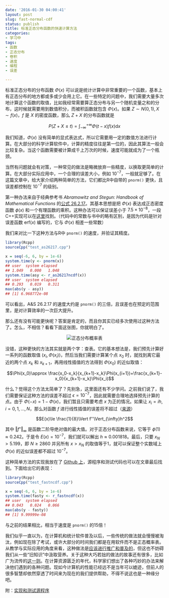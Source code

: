 ```yaml
---
date: '2016-01-30 04:00:41'
layout: post
slug: fast-normal-cdf
status: publish
title: 标准正态分布函数的快速计算方法
categories:
- 学习中
tags:
- 函数
- 正态分布
- 卷积
- 速度
- 编程
- 误差

---
```


标准正态分布的分布函数 $\Phi(x)$ 可以说是统计计算中非常重要的一个函数，基本上有正态分布的地方都或多或少会用上它。在一些特定的问题中，我们需要大量多次地计算这个函数的取值，比如我经常需要算正态分布与另一个随机变量之和的分布，这时候就需要用到数值积分，而被积函数就包含 $\Phi(x)$。如果 $Z\sim N(0,1), X\sim f(x)$，$f$ 是 $X$ 的密度函数，那么 $Z+X$ 的分布函数就是

$$P(Z+X\le t)=\int_{-\infty}^{+\infty} \Phi(t-x)f(x)\mathrm{d}x$$

我们知道，$\Phi(x)$ 没有简单的显式表达式，所以它需要用一定的数值方法进行计算。在大部分的科学计算软件中，计算的精度往往是第一位的，因此其算法一般会比较复杂。当这个函数需要被计算成千上万次的时候，速度可能就成为了一个瓶颈。

当然有问题就会有对策，一种常见的做法是略微放弃一些精度，以换取更简单的计算。在大部分实际应用中，一个合理的误差大小，例如 $10^{-7}$，一般就足够了。在这篇文章中，给大家介绍两种简单的方法，它们都比R中自带的 `pnorm()` 更快，且误差都控制在 $10^{-7}$ 的级别。

第一种办法来自于经典参考书 *Abramowitz and Stegun: Handbook of Mathematical Functions*
的[公式 26.2.17](http://people.math.sfu.ca/~cbm/aands/page_932.htm)。其基本思想是把 $\Phi(x)$ 表达成正态密度函数 $\phi(x)$ 和一个有理函数的乘积。这种办法可以保证误差小于 $7.5\times 10^{-8}$，一段C++实现可以在[这里](http://www.johndcook.com/blog/cpp_phi/)找到。（代码中的常数与书中的略有区别，是因为代码是针对误差函数 $\mathrm{erf}(x)$ 编写的，它与 $\Phi(x)$ 相差一些常数）

我们来对比一下这种方法与R中 `pnorm()` 的速度，并验证其精度。

```r
library(Rcpp)
sourceCpp("test_as26217.cpp")

x = seq(-6, 6, by = 1e-6)
system.time(y <- pnorm(x))
## user  system elapsed
## 1.049   0.000   1.048
system.time(asy <- r_as26217ncdf(x))
## user  system elapsed
## 0.293   0.019   0.311
max(abs(y - asy))
## [1] 6.968772e-08
```

可以看出，A&S 26.2.17 的速度大约是 `pnorm()` 的三倍，且误差也在预定的范围里，是对计算效率的一次巨大提升。

那么还有没有可能更快呢？答案是肯定的，而且你其实已经多次使用过这种方法了。怎么，不相信？看看下面这张图，你就明白了。

<!-- more -->

<div align="center">
  <img src="https://i.imgur.com/buX1QWo.png" alt="正态分布概率表" />
</div>

没错，这种更快的方法其实就是两个字：查表。它的基本想法是，我们预先计算好一系列的函数取值 $(x_i,\Phi(x_i))$，然后当我们需要计算某个点 $x_0$ 时，就找到离它最近的两个点 $x_k$ 和 $x_{k+1}$，再用线性插值的方法得到 $\Phi(x_0)$ 的近似取值：

$$\Phi(x_0)\approx \frac{x_0-x_k}{x_{k+1}-x_k}\Phi(x_{i+1})+\frac{x_{k+1}-x_0}{x_{k+1}-x_k}\Phi(x_i)$$

什么？觉得这个方法太简单了？先别急，这里面还有不少学问。之前我们说了，我们需要保证这种方法的误差不超过 $\epsilon=10^{-7}$，因此就需要合理地选择预先计算的点。由于 $\Phi(-x)=1-\Phi(x)$，我们暂且只需要考虑 $x$ 为正的情况。如果让 $x_i = ih,i=0,1,\ldots,N$，那么对函数 $f$ 进行线性插值的误差将不超过（[来源](http://pages.cs.wisc.edu/~amos/412/lecture-notes/lecture09.pdf)）

$$E(x)\le \frac{1}{8}\Vert f''\Vert_{\infty}h^2$$

其中 $\Vert f'' \Vert_{\infty}$ 是函数二阶导绝对值的最大值。对于正态分布函数来说，它等于 $\phi(1)\approx 0.242$。于是令 $E(x)=10^{-7}$，我们就可以解出 $h\approx 0.001818$。最后，只要 $x_N>5.199$，即 $N\ge 2860$ 并另所有 $x>x_N$ 的取值等于1，就可以保证整个实数域上 $\Phi(x)$ 的近似误差都不超过 $10^{-7}$。

这种简单方法的实现我放在了 [Github 上](https://github.com/yixuan/fastncdf)，源程序和测试代码也可以在文章最后找到。下面给出它的表现：

```r
library(Rcpp)
sourceCpp("test_fastncdf.cpp")

x = seq(-6, 6, by = 1e-6)
system.time(fasty <- r_fastncdf(x))
## user  system elapsed
## 0.043   0.024   0.066
max(abs(y - fasty))
## [1] 9.99999e-08
```

与之前的结果相比，相当于速度是 `pnorm()` 的15倍！

我们似乎一直以为，在计算机和统计软件普及以后，一些传统的做法就会慢慢被淘汰，例如现在除了考试，或许大部分的时间我们都是在用软件而不是正态概率表。从教学与实际应用的角度来看，这种做法是[应该进行推广和普及的](http://yihui.name/cn/2009/04/how-and-what-to-teach-in-statistics/)，但这也不妨碍我们从一些“旧知识”中汲取营养。关于这种大巧若拙的做法的故事还有很多，比如广为流传的[这一则](http://www.matrix67.com/blog/archives/362)。在计算资源匮乏的年代，科学家们想出了各种巧妙的办法来解决他们遇到的各种问题。现如今计算机的性能已经远不是当年可以媲迹，但前人的很多智慧却依然穿透了时间来为现在的我们提供帮助，不得不说这也是一种缘分吧。

附：[实现和测试源程序](http://yixuan.cos.name/cn/files/2016/01/normal_cdf.zip)
